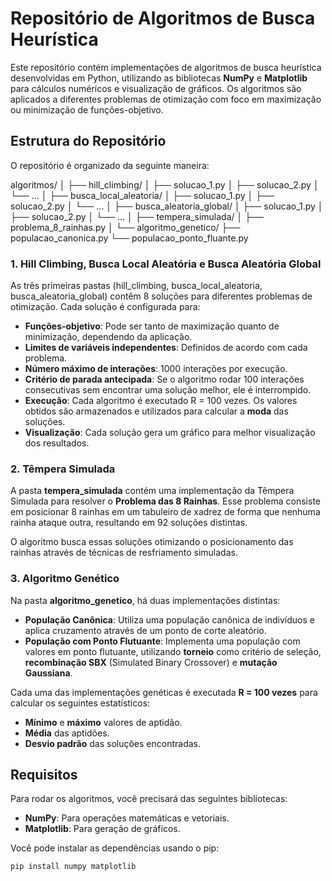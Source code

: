 # Repositório de Algoritmos de Busca Heurística

Este repositório contém implementações de algoritmos de busca heurística desenvolvidas em Python, utilizando as bibliotecas **NumPy** e **Matplotlib** para cálculos numéricos e visualização de gráficos. Os algoritmos são aplicados a diferentes problemas de otimização com foco em maximização ou minimização de funções-objetivo.

## Estrutura do Repositório

O repositório é organizado da seguinte maneira:

algoritmos/
│
├── hill_climbing/
│   ├── solucao_1.py
│   ├── solucao_2.py
│   └── ...
│
├── busca_local_aleatoria/
│   ├── solucao_1.py
│   ├── solucao_2.py
│   └── ...
│
├── busca_aleatoria_global/
│   ├── solucao_1.py
│   ├── solucao_2.py
│   └── ...
│
├── tempera_simulada/
│   ├── problema_8_rainhas.py
│
└── algoritmo_genetico/
    ├── populacao_canonica.py
    └── populacao_ponto_fluante.py


### 1. Hill Climbing, Busca Local Aleatória e Busca Aleatória Global

As três primeiras pastas (hill_climbing, busca_local_aleatoria, busca_aleatoria_global) contêm 8 soluções para diferentes problemas de otimização. Cada solução é configurada para:

- **Funções-objetivo**: Pode ser tanto de maximização quanto de minimização, dependendo da aplicação.
- **Limites de variáveis independentes**: Definidos de acordo com cada problema.
- **Número máximo de interações**: 1000 interações por execução.
- **Critério de parada antecipada**: Se o algoritmo rodar 100 interações consecutivas sem encontrar uma solução melhor, ele é interrompido.
- **Execução**: Cada algoritmo é executado R = 100 vezes. Os valores obtidos são armazenados e utilizados para calcular a **moda** das soluções.
- **Visualização**: Cada solução gera um gráfico para melhor visualização dos resultados.

### 2. Têmpera Simulada

A pasta **tempera_simulada** contém uma implementação da Têmpera Simulada para resolver o **Problema das 8 Rainhas**. Esse problema consiste em posicionar 8 rainhas em um tabuleiro de xadrez de forma que nenhuma rainha ataque outra, resultando em 92 soluções distintas.

O algoritmo busca essas soluções otimizando o posicionamento das rainhas através de técnicas de resfriamento simuladas.

### 3. Algoritmo Genético

Na pasta **algoritmo_genetico**, há duas implementações distintas:

- **População Canônica**: Utiliza uma população canônica de indivíduos e aplica cruzamento através de um ponto de corte aleatório.
- **População com Ponto Flutuante**: Implementa uma população com valores em ponto flutuante, utilizando **torneio** como critério de seleção, **recombinação SBX** (Simulated Binary Crossover) e **mutação Gaussiana**.

Cada uma das implementações genéticas é executada **R = 100 vezes** para calcular os seguintes estatísticos:
- **Mínimo** e **máximo** valores de aptidão.
- **Média** das aptidões.
- **Desvio padrão** das soluções encontradas.

## Requisitos

Para rodar os algoritmos, você precisará das seguintes bibliotecas:

- **NumPy**: Para operações matemáticas e vetoriais.
- **Matplotlib**: Para geração de gráficos.

Você pode instalar as dependências usando o pip:

```bash
pip install numpy matplotlib
